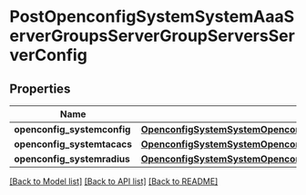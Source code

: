 # PostOpenconfigSystemSystemAaaServerGroupsServerGroupServersServerConfig

## Properties
Name | Type | Description | Notes
------------ | ------------- | ------------- | -------------
**openconfig_systemconfig** | [**OpenconfigSystemSystemOpenconfigsystemsystemAaaServergroupsServersConfig**](OpenconfigSystemSystemOpenconfigsystemsystemAaaServergroupsServersConfig.md) |  | [optional] 
**openconfig_systemtacacs** | [**OpenconfigSystemSystemOpenconfigsystemsystemAaaServergroupsServersTacacs**](OpenconfigSystemSystemOpenconfigsystemsystemAaaServergroupsServersTacacs.md) |  | [optional] 
**openconfig_systemradius** | [**OpenconfigSystemSystemOpenconfigsystemsystemAaaServergroupsServersRadius**](OpenconfigSystemSystemOpenconfigsystemsystemAaaServergroupsServersRadius.md) |  | [optional] 

[[Back to Model list]](../README.md#documentation-for-models) [[Back to API list]](../README.md#documentation-for-api-endpoints) [[Back to README]](../README.md)


